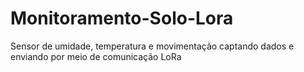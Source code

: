 # Monitoramento-Solo-Lora
Sensor de umidade, temperatura e movimentação captando dados e enviando por meio de comunicação LoRa
